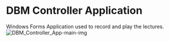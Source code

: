 # DBM Controller Application
Windows Forms Application used to record and play the lectures.
![DBM_Controller_App-main-img](https://i.imgur.com/GmB2S8l.jpeg)
